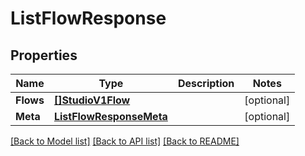 # ListFlowResponse

## Properties

Name | Type | Description | Notes
------------ | ------------- | ------------- | -------------
**Flows** | [**[]StudioV1Flow**](studio.v1.flow.md) |  |[optional] 
**Meta** | [**ListFlowResponseMeta**](ListFlowResponse_meta.md) |  |[optional] 

[[Back to Model list]](../README.md#documentation-for-models) [[Back to API list]](../README.md#documentation-for-api-endpoints) [[Back to README]](../README.md)


